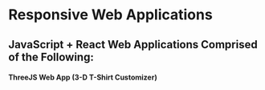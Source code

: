 # Responsive Web Applications

## JavaScript + React Web Applications Comprised of the Following:

#### ThreeJS Web App (3-D T-Shirt Customizer)
